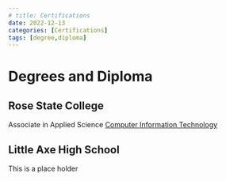 ```yaml
---
# title: Certifications
date: 2022-12-13
categories: [Certifications]
tags: [degree,diploma]
---
```


# Degrees and Diploma

## Rose State College

Associate in Applied Science
[Computer Information Technology](/PDF-Doc-Folder/AAS-DBDEV-Degree.pdf)

## Little Axe High School

This is a place holder
